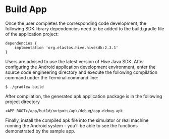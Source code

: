 # Build App

Once the user completes the corresponding code development, the following SDK library dependencies need to be added to the build.gradle file of the application project:

```
dependencies {
	implmentation 'org.elastos.hive.hivesdk:2.3.1'
}
```

Users are advised to use the latest version of Hive Java SDK. After configuring the Android application development environment, enter the source code engineering directory and execute the following compilation command under the Terminal command line:

```shell
$ ./gradlew build
```

After compilation, the generated apk application package is in the following project directory

```
<APP_ROOT>/app/build/outputs/apk/debug/app-debug.apk
```

Finally, install the compiled apk file into the simulator or real machine running the Android system - you'll be able to see the functions demonstrated by the sample app.
